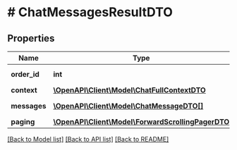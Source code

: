 # # ChatMessagesResultDTO

## Properties

Name | Type | Description | Notes
------------ | ------------- | ------------- | -------------
**order_id** | **int** | Идентификатор заказа. | [optional]
**context** | [**\OpenAPI\Client\Model\ChatFullContextDTO**](ChatFullContextDTO.md) |  |
**messages** | [**\OpenAPI\Client\Model\ChatMessageDTO[]**](ChatMessageDTO.md) | Информация о сообщениях. |
**paging** | [**\OpenAPI\Client\Model\ForwardScrollingPagerDTO**](ForwardScrollingPagerDTO.md) |  | [optional]

[[Back to Model list]](../../README.md#models) [[Back to API list]](../../README.md#endpoints) [[Back to README]](../../README.md)
